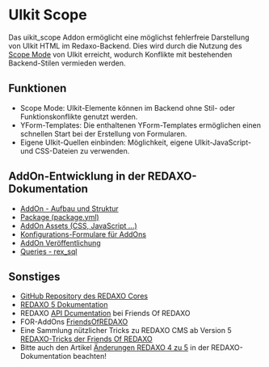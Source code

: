 # UIkit Scope

Das uikit_scope Addon ermöglicht eine möglichst fehlerfreie Darstellung von UIkit HTML im Redaxo-Backend. Dies wird durch die Nutzung des [Scope Mode](https://getuikit.com/docs/avoiding-conflicts#scope-mode) von UIkit erreicht, wodurch Konflikte mit bestehenden Backend-Stilen vermieden werden.

## Funktionen

  * Scope Mode: UIkit-Elemente können im Backend ohne Stil- oder Funktionskonflikte genutzt werden.
  * YForm-Templates: Die enthaltenen YForm-Templates ermöglichen einen schnellen Start bei der Erstellung von Formularen.
  * Eigene UIkit-Quellen einbinden: Möglichkeit, eigene UIkit-JavaScript- und CSS-Dateien zu verwenden.

## AddOn-Entwicklung in der REDAXO-Dokumentation

- [AddOn - Aufbau und Struktur](https://redaxo.org/doku/master/addon-struktur)
- [Package (package.yml)](https://redaxo.org/doku/master/addon-package)
- [AddOn Assets (CSS, JavaScript ...)](https://redaxo.org/doku/master/addon-assets)
- [Konfigurations-Formulare für AddOns](https://redaxo.org/doku/master/konfiguration_form)
- [AddOn Veröffentlichung](https://redaxo.org/doku/master/addon-veroeffentlichung)
- [Queries - rex_sql](https://www.redaxo.org/doku/master/datenbank-queries)

## Sonstiges

- [GitHub Repository des REDAXO Cores](https://github.com/redaxo/redaxo/)
- [REDAXO 5 Dokumentation](https://redaxo.org/doku/master)
- REDAXO [API Dcumentation](https://friendsofredaxo.github.io/phpdoc/) bei Friends Of REDAXO
- FOR-AddOns [FriendsOfREDAXO](https://github.com/FriendsOfREDAXO)
- Eine Sammlung nützlicher Tricks zu REDAXO CMS ab Version 5 [REDAXO-Tricks der Friends Of REDAXO](https://friendsofredaxo.github.io/tricks)
- Bitte auch den Artikel [Änderungen REDAXO 4 zu 5](https://redaxo.org/doku/master/aenderungen-v4-v5) in der REDAXO-Dokumentation beachten!

